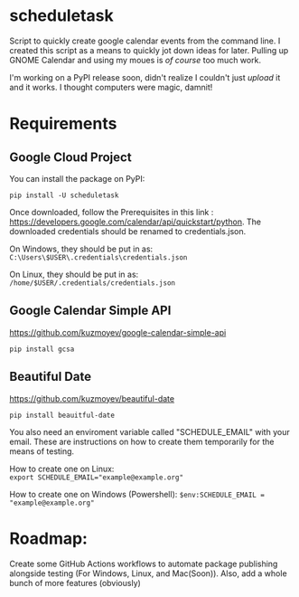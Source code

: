 # scheduletask
Script to quickly create google calendar events from the command line. I created this script as a means to quickly jot down ideas for later. Pulling up GNOME Calendar and using my moues is *of course* too much work.

I'm working on a PyPI release soon, didn't realize I couldn't just *upload* it and it works. I thought computers were magic, damnit!
# Requirements

## Google Cloud Project
You can install the package on PyPI:

`pip install -U scheduletask`

Once downloaded, follow the Prerequisites in this link : https://developers.google.com/calendar/api/quickstart/python. The downloaded credentials should be renamed to credentials.json.

On Windows, they should be put in as: `C:\Users\$USER\.credentials\credentials.json`

On Linux, they should be put in as:
`/home/$USER/.credentials/credentials.json`
## Google Calendar Simple API

https://github.com/kuzmoyev/google-calendar-simple-api

`pip install gcsa`

## Beautiful Date

https://github.com/kuzmoyev/beautiful-date

`pip install beauitful-date`

You also need an enviroment variable called "SCHEDULE_EMAIL" with your email. These are instructions on how to create them temporarily for the means of testing.

How to create one on Linux:  
`export SCHEDULE_EMAIL="example@example.org"`

How to create one on Windows (Powershell):
`$env:SCHEDULE_EMAIL = "example@example.org"`

# Roadmap:
Create some GitHub Actions workflows to automate package publishing alongside testing (For Windows, Linux, and Mac(Soon)).
Also, add a whole bunch of more features (obviously)
